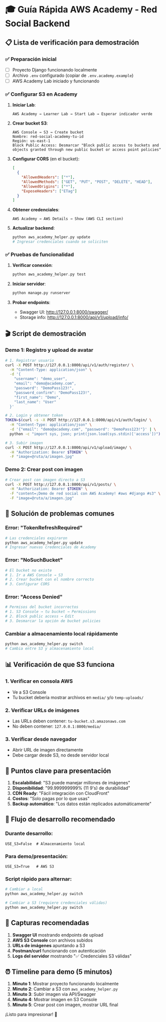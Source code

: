 # 🎓 Guía Rápida AWS Academy - Red Social Backend

## 📋 Lista de verificación para demostración

### ✅ Preparación inicial

- [ ] Proyecto Django funcionando localmente
- [ ] Archivo `.env` configurado (copiar de `.env.academy.example`)
- [ ] AWS Academy Lab iniciado y funcionando

### ✅ Configurar S3 en Academy

1. **Iniciar Lab**:

   ```
   AWS Academy → Learner Lab → Start Lab → Esperar indicador verde
   ```

2. **Crear bucket S3**:

   ```
   AWS Console → S3 → Create bucket
   Nombre: red-social-academy-tu-id
   Región: us-east-1
   Block Public Access: Desmarcar "Block public access to buckets and objects granted through new public bucket or access point policies"
   ```

3. **Configurar CORS** (en el bucket):

   ```json
   [
     {
       "AllowedHeaders": ["*"],
       "AllowedMethods": ["GET", "PUT", "POST", "DELETE", "HEAD"],
       "AllowedOrigins": ["*"],
       "ExposeHeaders": ["ETag"]
     }
   ]
   ```

4. **Obtener credenciales**:

   ```
   AWS Academy → AWS Details → Show (AWS CLI section)
   ```

5. **Actualizar backend**:
   ```bash
   python aws_academy_helper.py update
   # Ingresar credenciales cuando se soliciten
   ```

### ✅ Pruebas de funcionalidad

1. **Verificar conexión**:

   ```bash
   python aws_academy_helper.py test
   ```

2. **Iniciar servidor**:

   ```bash
   python manage.py runserver
   ```

3. **Probar endpoints**:
   - Swagger UI: http://127.0.0.1:8000/swagger/
   - Storage info: http://127.0.0.1:8000/api/v1/upload/info/

## 🎬 Script de demostración

### Demo 1: Registro y upload de avatar

```bash
# 1. Registrar usuario
curl -X POST http://127.0.0.1:8000/api/v1/auth/register/ \
  -H "Content-Type: application/json" \
  -d '{
    "username": "demo_user",
    "email": "demo@academy.com",
    "password": "DemoPass123!",
    "password_confirm": "DemoPass123!",
    "first_name": "Demo",
    "last_name": "User"
  }'

# 2. Login y obtener token
TOKEN=$(curl -s -X POST http://127.0.0.1:8000/api/v1/auth/login/ \
  -H "Content-Type: application/json" \
  -d '{"email": "demo@academy.com", "password": "DemoPass123!"}' | \
  python -c "import sys, json; print(json.load(sys.stdin)['access'])")

# 3. Subir imagen
curl -X POST http://127.0.0.1:8000/api/v1/upload/image/ \
  -H "Authorization: Bearer $TOKEN" \
  -F "image=@ruta/a/imagen.jpg"
```

### Demo 2: Crear post con imagen

```bash
# Crear post con imagen directo a S3
curl -X POST http://127.0.0.1:8000/api/v1/posts/ \
  -H "Authorization: Bearer $TOKEN" \
  -F "content=¡Demo de red social con AWS Academy! #aws #django #s3" \
  -F "image=@ruta/a/imagen.jpg"
```

## 🚨 Solución de problemas comunes

### Error: "TokenRefreshRequired"

```bash
# Las credenciales expiraron
python aws_academy_helper.py update
# Ingresar nuevas credenciales de Academy
```

### Error: "NoSuchBucket"

```bash
# El bucket no existe
# 1. Ir a AWS Console → S3
# 2. Crear bucket con el nombre correcto
# 3. Configurar CORS
```

### Error: "Access Denied"

```bash
# Permisos del bucket incorrectos
# 1. S3 Console → tu bucket → Permissions
# 2. Block public access → Edit
# 3. Desmarcar la opción de bucket policies
```

### Cambiar a almacenamiento local rápidamente

```bash
python aws_academy_helper.py switch
# Cambia entre S3 y almacenamiento local
```

## 📊 Verificación de que S3 funciona

### 1. Verificar en consola AWS

- Ve a S3 Console
- Tu bucket debería mostrar archivos en `media/` y/o `temp-uploads/`

### 2. Verificar URLs de imágenes

- Las URLs deben contener: `tu-bucket.s3.amazonaws.com`
- No deben contener: `127.0.0.1:8000/media/`

### 3. Verificar desde navegador

- Abrir URL de imagen directamente
- Debe cargar desde S3, no desde servidor local

## 🎯 Puntos clave para presentación

1. **Escalabilidad**: "S3 puede manejar millones de imágenes"
2. **Disponibilidad**: "99.999999999% (11 9's) de durabilidad"
3. **CDN Ready**: "Fácil integración con CloudFront"
4. **Costos**: "Solo pagas por lo que usas"
5. **Backup automático**: "Los datos están replicados automáticamente"

## 🔄 Flujo de desarrollo recomendado

### Durante desarrollo:

```env
USE_S3=False  # Almacenamiento local
```

### Para demo/presentación:

```env
USE_S3=True   # AWS S3
```

### Script rápido para alternar:

```bash
# Cambiar a local
python aws_academy_helper.py switch

# Cambiar a S3 (requiere credenciales válidas)
python aws_academy_helper.py switch
```

## 📸 Capturas recomendadas

1. **Swagger UI** mostrando endpoints de upload
2. **AWS S3 Console** con archivos subidos
3. **URLs de imágenes** apuntando a S3
4. **Postman/curl** funcionando con autenticación
5. **Logs del servidor** mostrando "✅ Credenciales S3 válidas"

## ⏰ Timeline para demo (5 minutos)

1. **Minuto 1**: Mostrar proyecto funcionando localmente
2. **Minuto 2**: Cambiar a S3 con `aws_academy_helper.py`
3. **Minuto 3**: Subir imagen via API/Swagger
4. **Minuto 4**: Mostrar imagen en S3 Console
5. **Minuto 5**: Crear post con imagen, mostrar URL final

¡Listo para impresionar! 🚀
